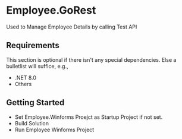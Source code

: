 # Employee.GoRest
Used to Manage Employee Details by calling Test API

## Requirements

This section is optional if there isn't any special dependencies. Else a bulletlist will suffice, e.g.,
+ .NET 8.0
+ Others


## Getting Started

+ Set Employee.Winforms Proejct as Startup Project if not set.
+ Build Solution
+ Run Employee Winforms Project
